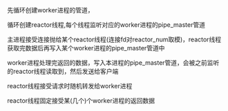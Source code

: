 先循环创建worker进程的管道，

循环创建reactor线程,每个线程监听对应的worker进程的pipe\_master管道

主进程接受连接抛给某个reactor线程\(连接fd对reactor\_num取模\)，reactor线程获取完数据后再写入某个worker进程的pipe\_master管道中

worker进程处理完返回的数据，写入本进程的pipe\_master管道，会被之前监听的reactor线程读取到，然后发送给客户端

reactor线程接受请求时随机转发给worker进程

reactor线程固定接受某\(几个\)个worker进程的返回数据 

